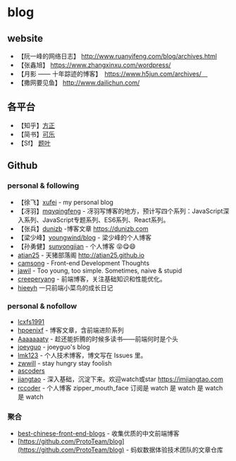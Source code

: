 # blog

## website

- 【阮一峰的网络日志】 http://www.ruanyifeng.com/blog/archives.html
- 【张鑫旭】 https://www.zhangxinxu.com/wordpress/
- 【月影 —— 十年踪迹的博客】　https://www.h5jun.com/archives/　
- 【撒网要见鱼】 http://www.dailichun.com/

## 各平台

- 【知乎】[方正](https://www.zhihu.com/people/fang-zheng-3-34/posts)
- 【简书】[可乐](https://www.jianshu.com/u/4152d9aab276)
- 【Sf】 [题叶](https://segmentfault.com/u/jiyinyiyong/articles)

## Github

### personal & following

- 【徐飞】[xufei](https://github.com/xufei/blog) - my personal blog
- 【冴羽】[mqyqingfeng](https://github.com/mqyqingfeng/Blog) - 冴羽写博客的地方，预计写四个系列：JavaScript深入系列、JavaScript专题系列、ES6系列、React系列。
- 【张兵】[dunizb](https://github.com/dunizb/blog) -博客文章 https://dunizb.com
- 【梁少峰】[youngwind/blog](https://github.com/youngwind/blog) - 梁少峰的个人博客
- 【孙勇健】[sunyongjian](https://github.com/sunyongjian/blog/issues) - 个人博客 :stuck_out_tongue_closed_eyes::yum::smile:
- [atian25](https://github.com/atian25/blog) - 天猪部落阁 http://atian25.github.io
- [camsong](https://github.com/camsong/blog/issues) - Front-end Development Thoughts
- [jawil](https://github.com/jawil/blog/issues) - Too young, too simple. Sometimes, naive & stupid 
- [creeperyang](https://github.com/creeperyang/blog/issues/18) - 前端博客，关注基础知识和性能优化。
- [hieeyh](https://github.com/hieeyh) 一只前端小菜鸟的成长日记


### personal & nofollow

- [lcxfs1991](https://github.com/lcxfs1991/blog)
- [hpoenixf](https://github.com/hpoenixf/hpoenixf.github.io) - 博客文章，含前端进阶系列
- [Aaaaaaaty](https://github.com/Aaaaaaaty/blog) - 趁还能折腾的时候多读书——前端何时是个头
- [joeyguo](https://github.com/joeyguo/blog) - joeyguo's blog
- [lmk123](https://github.com/lmk123/blog/issues) - 个人技术博客，博文写在 Issues 里。
- [zwwill](https://github.com/zwwill/blog/issues) - stay hungry stay foolish
- [ascoders](https://github.com/ascoders/blog/issues) 
- [jiangtao](https://github.com/jiangtao/blog) - 深入基础，沉淀下来。欢迎watch或star https://imjiangtao.com
- [rccoder](https://github.com/rccoder/blog/issues) - 个人博客 zipper_mouth_face 订阅是 watch 是 watch 是 watch 是 watch


### 聚合

- [best-chinese-front-end-blogs](https://github.com/FrankFang/best-chinese-front-end-blogs) - 收集优质的中文前端博客
- [https://github.com/ProtoTeam/blog](https://github.com/ProtoTeam/blog) - 蚂蚁数据体验技术团队的文章仓库 
